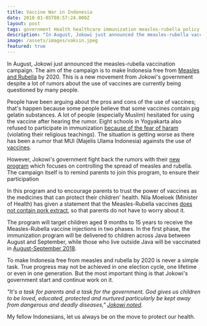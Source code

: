 ```yaml
---
title: Vaccine War in Indonesia
date: 2018-01-05T08:57:24.000Z
layout: post
tags: government Health healthcare immunization measles-rubella policy vaccine
description: "In August, Jokowi just announced the measles-rubella vaccination campaign. The aim of the campaign is to make Indonesia free from Measles and Rubella by 2020. This is a new movement from Jokowi’s government despite a lot of rumors about the use of vaccines are currently being questioned by many people. People have been arguing about the pros"
image: /assets/images/vaksin.jpeg
featured: true
---
```


In August, Jokowi just announced the measles-rubella vaccination campaign. The aim of the campaign is to make Indonesia free from [Measles and Rubella](http://www.healthline.com/health/rubella) by 2020\. This is a new movement from Jokowi's government despite a lot of rumors about the use of vaccines are currently being questioned by many people.

People have been arguing about the pros and cons of the use of vaccines; that's happen because some people believe that some vaccines contain pig gelatin substances. A lot of people (especially Muslim) hesitated for using the vaccine after hearing the rumor. Eight schools in Yogyakarta also refused to participate in immunization [because of the fear of haram](https://nasional.tempo.co/read/news/2017/07/27/058894933/takut-haram-8-sekolah-di-yogya-menolak-ikut-imunisasi) (violating their religious teachings). The situation is getting worse as there has been a rumor that MUI (Majelis Ulama Indonesia) againsts the use of [vaccines](https://kumparan.com/salmah-muslimah/ribut-ribut-vaksin-ini-fatwa-mui-soal-imunisasi).

However, Jokowi's government fight back the rumors with their [new program](http://www.thejakartapost.com/news/2017/08/02/govt-launches-mr-vaccine-campaign-to-eliminate-measles-rubella-by-2020.html) which focuses on controlling the spread of measles and rubella. The campaign itself is to remind parents to join this program, to ensure their participation

In this program and to encourage parents to trust the power of vaccines as the medicines that can protect their children' health. Nila Moeloek (Minister of Health) has given a statement that the Measles-Rubella vaccines [does not contain pork extract](http://nasional.republika.co.id/berita/nasional/umum/17/08/01/otzvj7330-menkes-vaksin-campak-dan-rubella-tak-mengandung-babi), so that parents do not have to worry about it.

The program will target children aged 9 months to 15 years to receive the Measles-Rubella vaccine injections in two phases. In the first phase, the immunization program will be delivered to children across Java between August and September, while those who live outside Java will be vaccinated in [August-September 2018](http://www.thejakartapost.com/news/2017/08/02/govt-launches-mr-vaccine-campaign-to-eliminate-measles-rubella-by-2020.html).

To make Indonesia free from measles and rubella by 2020 is never a simple task. True progress may not be achieved in one election cycle, one lifetime or even in one generation. But the most important thing is that Jokowi's government start and continue work on it.

_"It's a task for parents and a task for the government. God gives us children to be loved, educated, protected and nurtured particularly be kept away from dangerous and deadly diseases,"_ [_Jokowi noted_](https://en.tempo.co/read/news/2017/08/01/055896100/Jokowi-Seeks-to-Make-Indonesia-free-of-Rubella-by-2020)_._

My fellow Indonesians, let us always be on the move to protect our health.
